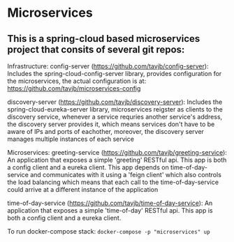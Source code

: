 # Microservices

## This is a spring-cloud based microservices project that consits of several git repos:

Infrastructure:
  config-server (https://github.com/tavjb/config-server):
    Includes the spring-cloud-config-server library, provides configuration for the microservices, the
    actual configuration is at: https://github.com/tavjb/microservices-config
    
  discovery-server (https://github.com/tavjb/discovery-server):
    Includes the spring-cloud-eureka-server library, microservices reigster as clients to the discovery service,
    whenever a service requries another service's address, the discovery server provides it, which means services don't have
    to be aware of IPs and ports of eachother, moreover, the discovery server manages multiple instances of each service
  
Microservices:
  greeting-service (https://github.com/tavjb/greeting-service):
    An application that exposes a simple 'greeting' RESTful api.
    This app is both a config client and a eureka client.
    This app depends on time-of-day-service and communicates with it using a 'feign client' which also controls the load balancing
    which means that each call to the time-of-day-service could arrive at a different instance of the application
    
  time-of-day-service (https://github.com/tavjb/time-of-day-service):
    An application that exposes a simple 'time-of-day' RESTful api.
    This app is both a config client and a eureka client.


To run docker-compose stack: ```docker-compose -p "microservices" up```
